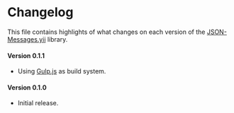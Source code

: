 # Changelog
This file contains highlights of what changes on each version of the [JSON-Messages.yii](https://packagist.org/packages/cedx/json-messages-yii) library.

#### Version 0.1.1
- Using [Gulp.js](http://gulpjs.com) as build system.

#### Version 0.1.0
- Initial release.
